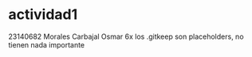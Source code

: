 # actividad1
23140682  Morales Carbajal Osmar 6x
los .gitkeep son placeholders, no tienen nada importante
